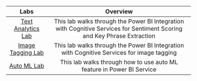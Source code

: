 | Labs | Overview | 
|:------:|:---------:|
|[Text Analytics Lab](https://github.com/lipinght/pbideployment/blob/main/AdvAnalytics/TextAnalyticsLab.md)|This lab walks through the Power BI Integration with Cognitive Services for Sentiment Scoring and Key Phrase Extraction|
|[Image Tagging Lab](https://github.com/lipinght/pbideployment/blob/main/AdvAnalytics/ImageTaggingLab.md)|This lab walks through the Power BI Integration with Cognitive Services for image tagging|
|[Auto ML Lab](https://github.com/lipinght/pbideployment/blob/main/AdvAnalytics/AutoML.md)|This lab walks through how to use auto ML feature in Power BI Service|
